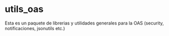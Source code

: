 # utils_oas

Esta es un paquete de librerias y utilidades generales para la OAS (security, notificaciones, jsonutils etc.)
